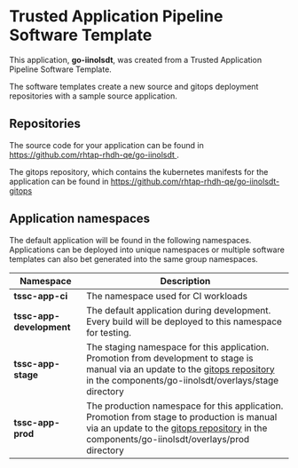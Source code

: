 # Trusted Application Pipeline Software Template

This application, **go-iinolsdt**, was created from a Trusted Application Pipeline Software Template.

The software templates create a new source and gitops deployment repositories with a sample source application. 

## Repositories

The source code for your application can be found in [https://github.com/rhtap-rhdh-qe/go-iinolsdt ](https://github.com/rhtap-rhdh-qe/go-iinolsdt ).
 
The gitops repository, which contains the kubernetes manifests for the application can be found in 
[https://github.com/rhtap-rhdh-qe/go-iinolsdt-gitops ](https://github.com/rhtap-rhdh-qe/go-iinolsdt-gitops ) 

## Application namespaces 

The default application will be found in the following namespaces. Applications can be deployed into unique namespaces or multiple software templates can also bet generated into the same group namespaces.  

|  Namespace   |  Description   |  
| -------- | -------- |
| **tssc-app-ci** | The namespace used for CI workloads |
| **tssc-app-development** | The default application during development. Every build will be deployed to this namespace for testing. |
| **tssc-app-stage** | The staging namespace for this application. Promotion from development to stage is manual via an update to the [gitops repository](https://github.com/rhtap-rhdh-qe/go-iinolsdt-gitops ) in the components/go-iinolsdt/overlays/stage directory |
| **tssc-app-prod** | The production namespace for this application. Promotion from stage to production is manual via an update to the [gitops repository](https://github.com/rhtap-rhdh-qe/go-iinolsdt-gitops ) in the components/go-iinolsdt/overlays/prod directory |